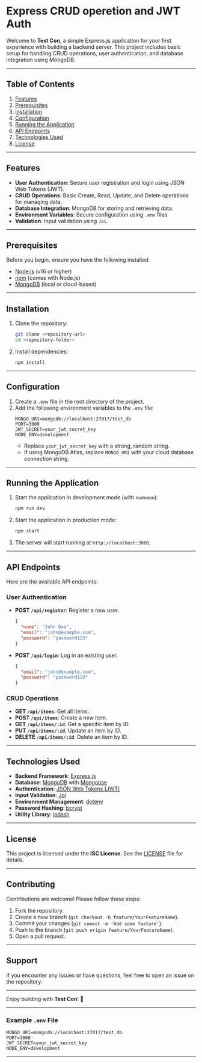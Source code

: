 # **Express CRUD operetion and JWT Auth**

Welcome to **Test Con**, a simple Express.js application for your first experience with building a backend server. This project includes basic setup for handling CRUD operations, user authentication, and database integration using MongoDB.

---

## **Table of Contents**
1. [Features](#features)
2. [Prerequisites](#prerequisites)
3. [Installation](#installation)
4. [Configuration](#configuration)
5. [Running the Application](#running-the-application)
6. [API Endpoints](#api-endpoints)
7. [Technologies Used](#technologies-used)
8. [License](#license)

---

## **Features**
- **User Authentication**: Secure user registration and login using JSON Web Tokens (JWT).
- **CRUD Operations**: Basic Create, Read, Update, and Delete operations for managing data.
- **Database Integration**: MongoDB for storing and retrieving data.
- **Environment Variables**: Secure configuration using `.env` files.
- **Validation**: Input validation using `Joi`.

---

## **Prerequisites**
Before you begin, ensure you have the following installed:
- [Node.js](https://nodejs.org/) (v16 or higher)
- [npm](https://www.npmjs.com/) (comes with Node.js)
- [MongoDB](https://www.mongodb.com/) (local or cloud-based)

---

## **Installation**
1. Clone the repository:
   ```bash
   git clone <repository-url>
   cd <repository-folder>
   ```

2. Install dependencies:
   ```bash
   npm install
   ```

---

## **Configuration**
1. Create a `.env` file in the root directory of the project.
2. Add the following environment variables to the `.env` file:
   ```env
   MONGO_URI=mongodb://localhost:27017/test_db
   PORT=3000
   JWT_SECRET=your_jwt_secret_key
   NODE_ENV=development
   ```
   - Replace `your_jwt_secret_key` with a strong, random string.
   - If using MongoDB Atlas, replace `MONGO_URI` with your cloud database connection string.

---

## **Running the Application**
1. Start the application in development mode (with `nodemon`):
   ```bash
   npm run dev
   ```

2. Start the application in production mode:
   ```bash
   npm start
   ```

3. The server will start running at `http://localhost:3000`.

---

## **API Endpoints**
Here are the available API endpoints:

### **User Authentication**
- **POST `/api/register`**: Register a new user.
  ```json
  {
    "name": "John Doe",
    "email": "john@example.com",
    "password": "password123"
  }
  ```

- **POST `/api/login`**: Log in an existing user.
  ```json
  {
    "email": "john@example.com",
    "password": "password123"
  }
  ```

### **CRUD Operations**
- **GET `/api/items`**: Get all items.
- **POST `/api/items`**: Create a new item.
- **GET `/api/items/:id`**: Get a specific item by ID.
- **PUT `/api/items/:id`**: Update an item by ID.
- **DELETE `/api/items/:id`**: Delete an item by ID.

---

## **Technologies Used**
- **Backend Framework**: [Express.js](https://expressjs.com/)
- **Database**: [MongoDB](https://www.mongodb.com/) with [Mongoose](https://mongoosejs.com/)
- **Authentication**: [JSON Web Tokens (JWT)](https://jwt.io/)
- **Input Validation**: [Joi](https://joi.dev/)
- **Environment Management**: [dotenv](https://www.npmjs.com/package/dotenv)
- **Password Hashing**: [bcrypt](https://www.npmjs.com/package/bcrypt)
- **Utility Library**: [lodash](https://lodash.com/)

---

## **License**
This project is licensed under the **ISC License**. See the [LICENSE](LICENSE) file for details.

---

## **Contributing**
Contributions are welcome! Please follow these steps:
1. Fork the repository.
2. Create a new branch (`git checkout -b feature/YourFeatureName`).
3. Commit your changes (`git commit -m 'Add some feature'`).
4. Push to the branch (`git push origin feature/YourFeatureName`).
5. Open a pull request.

---

## **Support**
If you encounter any issues or have questions, feel free to open an issue on the repository.

---

Enjoy building with **Test Con**! 🚀

---

### **Example `.env` File**
```env
MONGO_URI=mongodb://localhost:27017/test_db
PORT=3000
JWT_SECRET=your_jwt_secret_key
NODE_ENV=development
```

---
